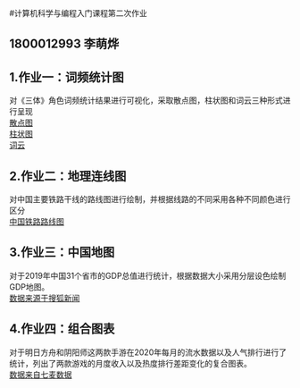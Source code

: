 #计算机科学与编程入门课程第二次作业
##  1800012993 李萌烨      
## 1.作业一：词频统计图   
对《三体》角色词频统计结果进行可视化，采取散点图，柱状图和词云三种形式进行呈现    
[散点图](三体—人物词频散点图.png)     
[柱状图](三体-人物词频柱状图.png)     
[词云](三体—人物词频云图.html)
## 2.作业二：地理连线图   
对中国主要铁路干线的路线图进行绘制，并根据线路的不同采用各种不同颜色进行区分      
[中国铁路路线图](中国铁路路线图.html)
## 3.作业三：中国地图 
对于2019年中国31个省市的GDP总值进行统计，根据数据大小采用分层设色绘制GDP地图。     
[数据来源于搜狐新闻](https://www.sohu.com/a/371574758_611449)    
## 4.作业四：组合图表
对于明日方舟和阴阳师这两款手游在2020年每月的流水数据以及人气排行进行了统计，列出了两款游戏的月度收入以及热度排行差距变化的复合图表。      
[数据来自七麦数据](https://www.qimai.cn/)



